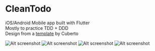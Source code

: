 # CleanTodo
iOS/Android Mobile app built with Flutter 
<br>
Mostly to practice TDD + DDD 
<br>
Design from a [template](https://dribbble.com/shots/4841953-Redesign-of-Task-Manager) by Cuberto 

![Alt screenshot](/screenshots/1.png)
![Alt screenshot](/screenshots/2.png)
![Alt screenshot](/screenshots/3.png)
![Alt screenshot](/screenshots/4.png)